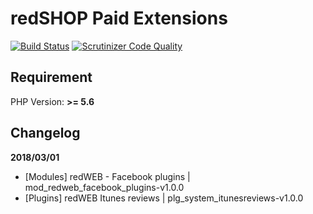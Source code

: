 redSHOP Paid Extensions
==========

[![Build Status](https://travis-ci.com/redCOMPONENT-COM/redSHOP.svg?token=exSzjzLhFrzHef99DDg1&branch=develop)](https://travis-ci.com/redCOMPONENT-COM/redSHOP) [![Scrutinizer Code Quality](https://scrutinizer-ci.com/g/redCOMPONENT-COM/redSHOP/badges/quality-score.png?b=develop&s=f945d89ef335953761803d0e0f0e37d5fecf0b62)](https://scrutinizer-ci.com/g/redCOMPONENT-COM/redSHOP/?branch=develop)

## Requirement
PHP Version: **>= 5.6**

## Changelog

**2018/03/01**

- [Modules] redWEB - Facebook plugins | mod_redweb_facebook_plugins-v1.0.0
- [Plugins] redWEB Itunes reviews | plg_system_itunesreviews-v1.0.0